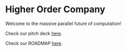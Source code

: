 Higher Order Company
====================

Welcome to the massive parallel future of computation!

Check our pitch deck [here](https://github.com/VictorTaelin/HOC/raw/master/pitch/higher_order_company.pdf).

Check our ROADMAP [here](ROADMAP.md).

